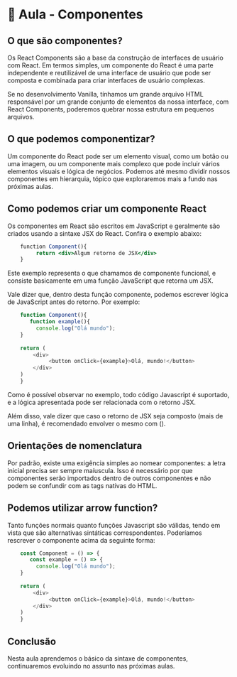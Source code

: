# 📘 Aula - Componentes

## O que são componentes?

Os React Components são a base da construção de interfaces de usuário com React. Em termos simples, um componente do React é uma parte independente e reutilizável de uma interface de usuário que pode ser composta e combinada para criar interfaces de usuário complexas.

Se no desenvolvimento Vanilla, tínhamos um grande arquivo HTML responsável por um grande conjunto de elementos da nossa interface, com React Components, poderemos quebrar nossa estrutura em pequenos arquivos.


## O que podemos componentizar?

Um componente do React pode ser um elemento visual, como um botão ou uma imagem, ou um componente mais complexo que pode incluir vários elementos visuais e lógica de negócios. Podemos até mesmo dividir nossos componentes em hierarquia, tópico que exploraremos mais a fundo nas próximas aulas.

## Como podemos criar um componente React

Os componentes em React são escritos em JavaScript e geralmente são criados usando a sintaxe JSX do React. Confira o exemplo abaixo:

```jsx
    ⁠function Component(){
    ⁠     return <div>Algum retorno de JSX</div>
    ⁠}
```

Este exemplo representa o que chamamos de componente funcional, e consiste basicamente em uma função JavaScript que retorna um JSX.

Vale dizer que, dentro desta função componente, podemos escrever lógica de JavaScript antes do retorno. Por exemplo:

```jsx
    function Component(){
    ⁠   function example(){
    ⁠     console.log("Olá mundo");
    }
    ⁠
    return (
        ⁠<div>
    ⁠         <button onClick={example}>Olá, mundo!</button>
        </div>⁠
    )
    }
```

Como é possível observar no exemplo, todo código Javascript é suportado, e a lógica apresentada pode ser relacionada com o retorno JSX.

Além disso, vale dizer que caso o retorno de JSX seja composto (mais de uma linha), é recomendado envolver o mesmo com ().

## Orientações de nomenclatura⁠⁠

Por padrão, existe uma exigência simples ao nomear componentes: a letra inicial precisa ser sempre maíuscula. Isso é necessário por que componentes serão importados dentro de outros componentes e não podem se confundir com as tags nativas do HTML.

## ⁠Podemos utilizar arrow function?

Tanto funções normais quanto funções Javascript são válidas, tendo em vista que são alternativas sintáticas correspondentes. Poderíamos rescrever o componente acima da seguinte forma: 

```jsx
    const Component = () => {
    ⁠   const example = () => {
    ⁠     console.log("Olá mundo");
    }
    ⁠
    return (
        ⁠<div>
    ⁠         <button onClick={example}>Olá, mundo!</button>
        </div>⁠
    )
    }
```

## Conclusão

Nesta aula aprendemos o básico da sintaxe de componentes, continuaremos evoluindo no assunto nas próximas aulas.